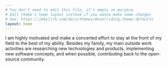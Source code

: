 ```yaml
---
# You don't need to edit this file, it's empty on purpose.
# Edit theme's home layout instead if you wanna make some changes
# See: https://jekyllrb.com/docs/themes/#overriding-theme-defaults
layout: home
---
```


I am highly motivated and make a concerted effort to stay at the front of my field to the best of my ability. Besides my family, my main outside work activities are researching new technologies and products, implementing new software concepts, and when possible, contributing back to the open-source community.
